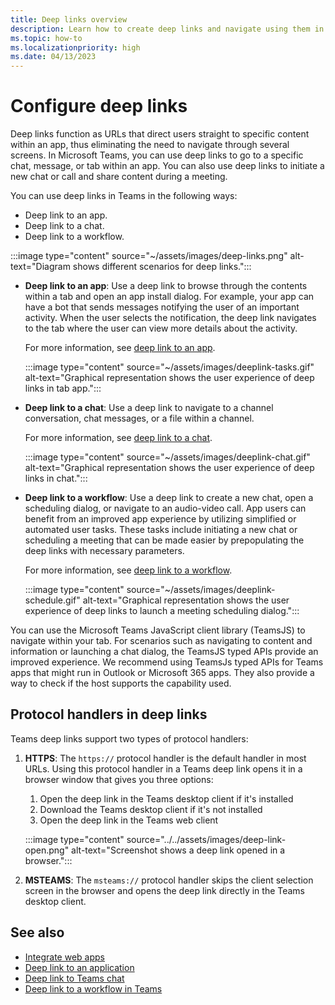 ```yaml
---
title: Deep links overview
description: Learn how to create deep links and navigate using them in your Microsoft Teams apps with tabs.
ms.topic: how-to
ms.localizationpriority: high
ms.date: 04/13/2023
---
```


# Configure deep links

Deep links function as URLs that direct users straight to specific content within an app, thus eliminating the need to navigate through several screens. In Microsoft Teams, you can use deep links to go to a specific chat, message, or tab within an app. You can also use deep links to initiate a new chat or call and share content during a meeting.

You can use deep links in Teams in the following ways:

* Deep link to an app.
* Deep link to a chat.
* Deep link to a workflow.

:::image type="content" source="~/assets/images/deep-links.png" alt-text="Diagram shows different scenarios for deep links.":::

* **Deep link to an app**: Use a deep link to browse through the contents within a tab and open an app install dialog. For example, your app can have a bot that sends messages notifying the user of an important activity. When the user selects the notification, the deep link navigates to the tab where the user can view more details about the activity.

    For more information, see [deep link to an app](~/concepts/build-and-test/deep-link-application.md).

    :::image type="content" source="~/assets/images/deeplink-tasks.gif" alt-text="Graphical representation shows the user experience of deep links in tab app.":::

* **Deep link to a chat**: Use a deep link to navigate to a channel conversation, chat messages, or a file within a channel.

    For more information, see [deep link to a chat](~/concepts/build-and-test/deep-link-teams.md).

    :::image type="content" source="~/assets/images/deeplink-chat.gif" alt-text="Graphical representation shows the user experience of deep links in chat.":::

* **Deep link to a workflow**: Use a deep link to create a new chat, open a scheduling dialog, or navigate to an audio-video call. App users can benefit from an improved app experience by utilizing simplified or automated user tasks. These tasks include initiating a new chat or scheduling a meeting that can be made easier by prepopulating the deep links with necessary parameters.

    For more information, see [deep link to a workflow](~/concepts/build-and-test/deep-link-workflow.md).

    :::image type="content" source="~/assets/images/deeplink-schedule.gif" alt-text="Graphical representation shows the user experience of deep links to launch a meeting scheduling dialog.":::

You can use the Microsoft Teams JavaScript client library (TeamsJS) to navigate within your tab. For scenarios such as navigating to content and information or launching a chat dialog, the TeamsJS typed APIs provide an improved experience. We recommend using TeamsJs typed APIs for Teams apps that might run in Outlook or Microsoft 365 apps. They also provide a way to check if the host supports the capability used.

## Protocol handlers in deep links

Teams deep links support two types of protocol handlers:

1. **HTTPS**: The `https://` protocol handler is the default handler in most URLs. Using this protocol handler in a Teams deep link opens it in a browser window that gives you three options:
    1. Open the deep link in the Teams desktop client if it's installed
    2. Download the Teams desktop client if it's not installed
    3. Open the deep link in the Teams web client

    :::image type="content" source="../../assets/images/deep-link-open.png" alt-text="Screenshot shows a deep link opened in a browser.":::

1. **MSTEAMS**: The `msteams://` protocol handler skips the client selection screen in the browser and opens the deep link directly in the Teams desktop client.

<!--- TBD: Edit this article.
* Admonitions/alerts seem to be overused. 
* An important alert at the end of this table does not make sense. Also, it has a code snippet inside it.
* List items in the table are not formatted well in output.
* Some headings use -ing verbs.
* Example values and some URLs should be in backticks and not emphasized.
* Codeblock are missing language.
* Check for markdownlint errors.
* Table with just a row isn't really needed. Provide the content without tabulating it.
--->

## See also

* [Integrate web apps](../../samples/integrate-web-apps-overview.md)
* [Deep link to an application](deep-link-application.md)
* [Deep link to Teams chat](deep-link-teams.md)
* [Deep link to a workflow in Teams](deep-link-workflow.md)

